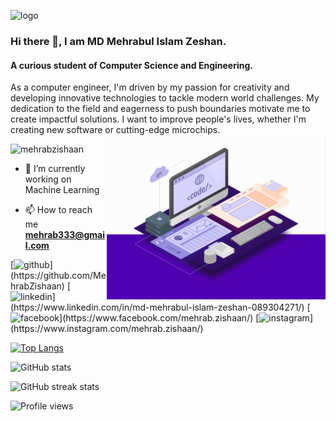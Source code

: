 ![logo](https://github.com/MehrabZishaan/MehrabZishaan/blob/main/work_place_banner.gif)
### Hi there 👋, I am MD Mehrabul Islam Zeshan.
#### A curious student of Computer Science and Engineering.
As a computer engineer, I'm driven by my passion for creativity and developing innovative technologies to tackle modern world challenges. My dedication to the field and eagerness to push boundaries motivate me to create impactful solutions. I want to improve people's lives, whether I'm creating new software or cutting-edge microchips.
<img align="right" alt="coding" width="350" src="https://github.com/MehrabZishaan/MehrabZishaan/blob/main/coding_work.gif">
<p align="left"> <img src="https://komarev.com/ghpvc/?username=mehrabzishaan&label=Profile%20views&color=0e75b6&style=flat" alt="mehrabzishaan" /> </p>

- 🔭 I’m currently working on Machine Learning
  
- 📫 How to reach me **mehrab333@gmail.com**
<p>
[<img src='https://cdn.jsdelivr.net/npm/simple-icons@3.0.1/icons/github.svg' alt='github' height='40'>](https://github.com/MehrabZishaan)  [<img src='https://cdn.jsdelivr.net/npm/simple-icons@3.0.1/icons/linkedin.svg' alt='linkedin' height='40'>](https://www.linkedin.com/in/md-mehrabul-islam-zeshan-089304271/)  [<img src='https://cdn.jsdelivr.net/npm/simple-icons@3.0.1/icons/facebook.svg' alt='facebook' height='40'>](https://www.facebook.com/mehrab.zishaan/)  [<img src='https://cdn.jsdelivr.net/npm/simple-icons@3.0.1/icons/instagram.svg' alt='instagram' height='40'>](https://www.instagram.com/mehrab.zishaan/) 
</p>

[![Top Langs](https://github-readme-stats.vercel.app/api/top-langs/?username=MehrabZishaan)](https://github.com/anuraghazra/github-readme-stats)

![GitHub stats](https://github-readme-stats.vercel.app/api?username=MehrabZishaan&show_icons=true)  

![GitHub streak stats](https://streak-stats.demolab.com/?user=MehrabZishaan)  

![Profile views](https://gpvc.arturio.dev/MehrabZishaan)  
